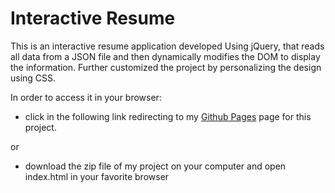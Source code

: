 # Interactive Resume
 
This is an interactive resume application developed Using jQuery, that reads all data from a JSON file and then dynamically modifies the DOM to display the information. Further customized the project by personalizing the design using CSS.

In order to access it in your browser:

* click in the following link redirecting to my [Github Pages](http://bjlaa.github.io/Interactive-Resume) page for this project.

or

* download the zip file of my project on your computer and open index.html in your favorite browser

